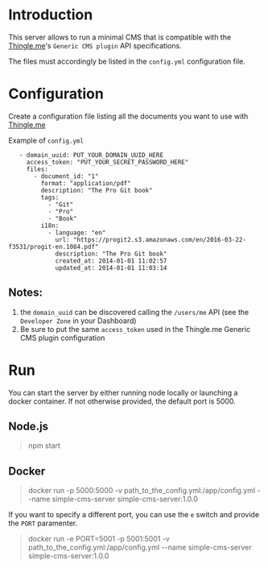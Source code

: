 # Introduction
This server allows to run a minimal CMS that is compatible with the [Thingle.me](https://thingle.me)'s `Generic CMS plugin` API specifications.

The files must accordingly be listed in the `config.yml` configuration file.

# Configuration
Create a configuration file listing all the documents you want to use with [Thingle.me](https://thingle.me)

Example of `config.yml`
```
   - domain_uuid: PUT_YOUR_DOMAIN_UUID_HERE
     access_token: "PUT_YOUR_SECRET_PASSWORD_HERE"
     files:
       - document_id: "1"
         format: "application/pdf"
         description: "The Pro Git book"
         tags:
           - "Git"
           - "Pro"
           - "Book"
         i18n:
           - language: "en"
             url: "https://progit2.s3.amazonaws.com/en/2016-03-22-f3531/progit-en.1084.pdf"
             description: "The Pro Git book"
             created_at: 2014-01-01 11:02:57
             updated_at: 2014-01-01 11:03:14
```

## Notes:
1. the `domain_uuid` can be discovered calling the `/users/me` API (see the `Developer Zone` in your Dashboard)
2. Be sure to put the same `access_token` used in the Thingle.me Generic CMS plugin configuration

# Run

You can start the server by either running node locally or launching a docker container. If not otherwise provided, the default port is 5000.

## Node.js

> npm start

## Docker

> docker run -p 5000:5000 -v path_to_the_config.yml:/app/config.yml --name simple-cms-server simple-cms-server:1.0.0

If you want to specify a different port, you can use the `e` switch and provide the `PORT` paramenter.

> docker run -e PORT=5001 -p 5001:5001 -v path_to_the_config.yml:/app/config.yml --name simple-cms-server simple-cms-server:1.0.0